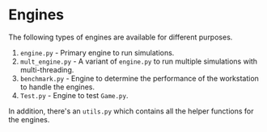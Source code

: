 # Engines

The following types of engines are available for different purposes.

1. `engine.py` - Primary engine to run simulations.
2. `mult_engine.py` - A variant of `engine.py` to run multiple simulations with multi-threading.
3. `benchmark.py` - Engine to determine the performance of the workstation to handle the engines.
4. `Test.py` - Engine to test `Game.py`.

In addition, there's an `utils.py` which contains all the helper functions for the engines.
